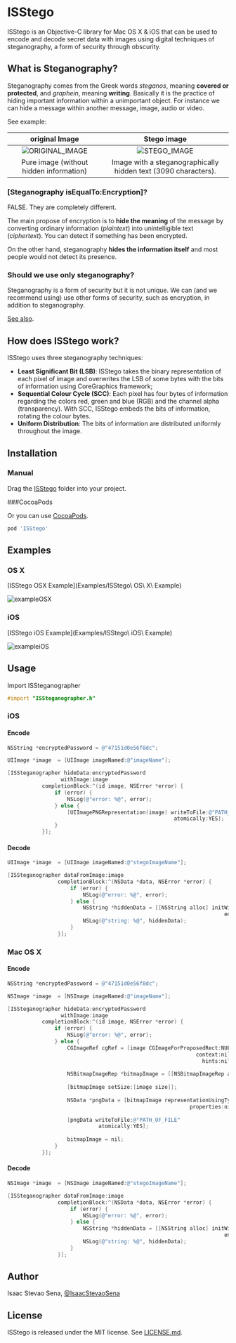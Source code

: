 # ISStego

ISStego is an Objective-C library for Mac OS X & iOS that can be used to encode and decode secret data with images using digital techniques of steganography, a form of security through obscurity.

## What is Steganography?

Steganography comes from the Greek words *steganos*, meaning **covered or protected**, and *graphein*, meaning **writing**. Basically it is the practice of hiding important information within a unimportant object. For instance we can hide a message within another message, image, audio or video. 

See example:

| original Image | Stego image | 
| :---: | :---: | 
| ![ORIGINAL_IMAGE](Examples/ORIGINAL_IMAGE.png) | ![STEGO_IMAGE](Examples/STEGO_IMAGE.png) |
| Pure image (without hidden information) | Image with a steganographically hidden text (3090 characters). |

### [Steganography isEqualTo:Encryption]?

FALSE. They are completely different.

The main propose of encryption is to **hide the meaning** of the message by converting ordinary information (*plaintext*) into unintelligible text (*ciphertext*). You can detect if something has been encrypted. 

On the other hand, steganography **hides the information itself** and most people would not detect its presence.

### Should we use only steganography?

Steganography is a form of security but it is not unique. We can (and we recommend using) use other forms of security, such as encryption, in addition to steganography.

[See also](https://en.wikipedia.org/wiki/Steganography).

## How does ISStego work?

ISStego uses three steganography techniques:

- **Least Significant Bit (LSB)**: ISStego takes the binary representation of each pixel of image and overwrites the LSB of some bytes with the bits of information using CoreGraphics framework;
- **Sequential Colour Cycle (SCC)**: Each pixel has four bytes of information regarding the colors red, green and blue (RGB) and the channel alpha (transparency). With SCC, ISStego  embeds the bits of information, rotating the colour bytes.
- **Uniform Distribution**: The bits of information are distributed uniformly throughout the image.

## Installation

### Manual

Drag the [ISStego](ISStego/) folder into your project.

###CocoaPods

Or you can use [CocoaPods](http://cocoapods.org/?q=ISStego).

```ruby
pod 'ISStego'
```


## Examples
### OS X
[ISStego OSX Example](Examples/ISStego\ OS\ X\ Example)

![exampleOSX](Examples/ISStego_OS_X_Example.gif)
### iOS
[ISStego iOS Example](Examples/ISStego\ iOS\ Example)

![exampleiOS](Examples/ISStego_iOS_Example.gif)

## Usage

Import ISSteganographer
```objective-c
#import "ISSteganographer.h"
```

### iOS

#### Encode

```objective-c
NSString *encryptedPassword = @"47151d0e56f8dc";

UIImage *image  = [UIImage imageNamed:@"imageName"];

[ISSteganographer hideData:encryptedPassword
                 withImage:image
           completionBlock:^(id image, NSError *error) {
               if (error) {
                   NSLog(@"error: %@", error);
               } else {
                   [UIImagePNGRepresentation(image) writeToFile:@"PATH_OF_FILE"
                                                     atomically:YES];
               }
           }];
```


#### Decode

```objective-c
UIImage *image  = [UIImage imageNamed:@"stegoImageName"];

[ISSteganographer dataFromImage:image
                completionBlock:^(NSData *data, NSError *error) {
                    if (error) {
                        NSLog(@"error: %@", error);
                    } else {
                        NSString *hiddenData = [[NSString alloc] initWithData:data
                                                                     encoding:NSUTF8StringEncoding];
                        NSLog(@"string: %@", hiddenData);
                    }
                }];
```
### Mac OS X

#### Encode

```objective-c
NSString *encryptedPassword = @"47151d0e56f8dc";

NSImage *image  = [NSImage imageNamed:@"imageName"];

[ISSteganographer hideData:encryptedPassword
                 withImage:image
           completionBlock:^(id image, NSError *error) {
               if (error) {
                   NSLog(@"error: %@", error);
               } else {
                   CGImageRef cgRef = [image CGImageForProposedRect:NULL
                                                            context:nil
                                                              hints:nil];
                   
                   NSBitmapImageRep *bitmapImage = [[NSBitmapImageRep alloc] initWithCGImage:cgRef];
                   
                   [bitmapImage setSize:[image size]];
                   
                   NSData *pngData = [bitmapImage representationUsingType:NSPNGFileType
                                                          properties:nil];
                   
                   [pngData writeToFile:@"PATH_OF_FILE"
                             atomically:YES];
                   
                   bitmapImage = nil;
               }
           }];
```

#### Decode

```objective-c
NSImage *image  = [NSImage imageNamed:@"stegoImageName"];

[ISSteganographer dataFromImage:image
                completionBlock:^(NSData *data, NSError *error) {
                    if (error) {
                        NSLog(@"error: %@", error);
                    } else {
                        NSString *hiddenData = [[NSString alloc] initWithData:data
                                                                     encoding:NSUTF8StringEncoding];
                        NSLog(@"string: %@", hiddenData);
                    }
                }];
```


## Author

Isaac Stevao Sena, [@IsaacStevaoSena](https://twitter.com/isaacstevaosena)

## License

ISStego is released under the MIT license. See
[LICENSE.md](https://github.com/isena/ISStego/blob/master/LICENSE.md).
